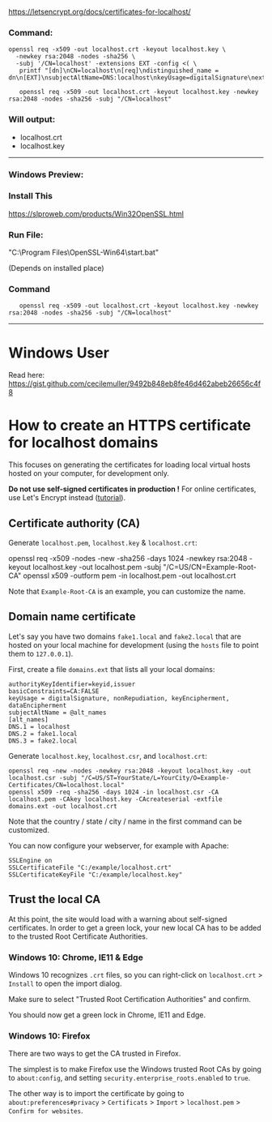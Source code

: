 https://letsencrypt.org/docs/certificates-for-localhost/

### Command:

```
openssl req -x509 -out localhost.crt -keyout localhost.key \
  -newkey rsa:2048 -nodes -sha256 \
  -subj '/CN=localhost' -extensions EXT -config <( \
   printf "[dn]\nCN=localhost\n[req]\ndistinguished_name = dn\n[EXT]\nsubjectAltName=DNS:localhost\nkeyUsage=digitalSignature\nextendedKeyUsage=serverAuth")

   openssl req -x509 -out localhost.crt -keyout localhost.key -newkey rsa:2048 -nodes -sha256 -subj "/CN=localhost"
```

### Will output:

-   localhost.crt
-   localhost.key

---

### Windows Preview:

### Install This

https://slproweb.com/products/Win32OpenSSL.html

### Run File:

"C:\Program Files\OpenSSL-Win64\start.bat"

(Depends on installed place)

### Command

```
   openssl req -x509 -out localhost.crt -keyout localhost.key -newkey rsa:2048 -nodes -sha256 -subj "/CN=localhost"
```

---

# Windows User

Read here: https://gist.github.com/cecilemuller/9492b848eb8fe46d462abeb26656c4f8

# How to create an HTTPS certificate for localhost domains

This focuses on generating the certificates for loading local virtual hosts hosted on your computer, for development only.

**Do not use self-signed certificates in production !**
For online certificates, use Let's Encrypt instead ([tutorial](https://gist.github.com/cecilemuller/a26737699a7e70a7093d4dc115915de8)).

## Certificate authority (CA)

Generate `localhost.pem`, `localhost.key` & `localhost.crt`:

openssl req -x509 -nodes -new -sha256 -days 1024 -newkey rsa:2048 -keyout localhost.key -out localhost.pem -subj "/C=US/CN=Example-Root-CA"
openssl x509 -outform pem -in localhost.pem -out localhost.crt

Note that `Example-Root-CA` is an example, you can customize the name.

## Domain name certificate

Let's say you have two domains `fake1.local` and `fake2.local` that are hosted on your local machine
for development (using the `hosts` file to point them to `127.0.0.1`).

First, create a file `domains.ext` that lists all your local domains:

    authorityKeyIdentifier=keyid,issuer
    basicConstraints=CA:FALSE
    keyUsage = digitalSignature, nonRepudiation, keyEncipherment, dataEncipherment
    subjectAltName = @alt_names
    [alt_names]
    DNS.1 = localhost
    DNS.2 = fake1.local
    DNS.3 = fake2.local

Generate `localhost.key`, `localhost.csr`, and `localhost.crt`:

    openssl req -new -nodes -newkey rsa:2048 -keyout localhost.key -out localhost.csr -subj "/C=US/ST=YourState/L=YourCity/O=Example-Certificates/CN=localhost.local"
    openssl x509 -req -sha256 -days 1024 -in localhost.csr -CA localhost.pem -CAkey localhost.key -CAcreateserial -extfile domains.ext -out localhost.crt

Note that the country / state / city / name in the first command can be customized.

You can now configure your webserver, for example with Apache:

    SSLEngine on
    SSLCertificateFile "C:/example/localhost.crt"
    SSLCertificateKeyFile "C:/example/localhost.key"

## Trust the local CA

At this point, the site would load with a warning about self-signed certificates.
In order to get a green lock, your new local CA has to be added to the trusted Root Certificate Authorities.

### Windows 10: Chrome, IE11 & Edge

Windows 10 recognizes `.crt` files, so you can right-click on `localhost.crt` > `Install` to open the import dialog.

Make sure to select "Trusted Root Certification Authorities" and confirm.

You should now get a green lock in Chrome, IE11 and Edge.

### Windows 10: Firefox

There are two ways to get the CA trusted in Firefox.

The simplest is to make Firefox use the Windows trusted Root CAs by going to `about:config`,
and setting `security.enterprise_roots.enabled` to `true`.

The other way is to import the certificate by going
to `about:preferences#privacy` > `Certificats` > `Import` > `localhost.pem` > `Confirm for websites`.

